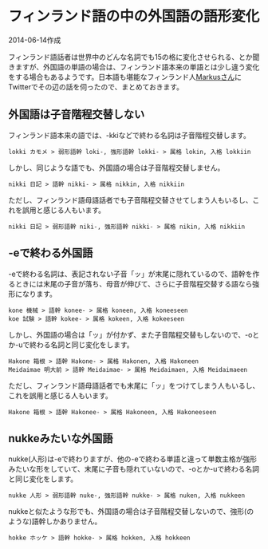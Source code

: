 # フィンランド語の中の外国語の語形変化

2014-06-14作成

フィンランド語話者は世界中のどんな名詞でも15の格に変化させられる、とか聞きますが、外国語の単語の場合は、フィンランド語本来の単語とは少し違う変化をする場合もあるようです。日本語も堪能なフィンランド人[Markusさん](https://twitter.com/Yuhani_)にTwitterでその辺の話を伺ったので、まとめておきます。

## 外国語は子音階程交替しない

フィンランド語本来の語では、-kkiなどで終わる名詞は子音階程交替します。

    lokki カモメ > 弱形語幹 loki-, 強形語幹 lokki- > 属格 lokin, 入格 lokkiin

しかし、同じような語でも、外国語の場合は子音階程交替しません。

    nikki 日記 > 語幹 nikki- > 属格 nikkin, 入格 nikkiin

ただし、フィンランド語母語話者でも子音階程交替させてしまう人もいるし、これを誤用と感じる人もいます。

    nikki 日記 > 弱形語幹 niki-, 強形語幹 nikki- > 属格 nikin, 入格 nikkiin

## -eで終わる外国語

-eで終わる名詞は、表記されない子音「ッ」が末尾に隠れているので、語幹を作るときには末尾の子音が落ち、母音が伸びて、さらに子音階程交替する語なら強形になります。

    kone 機械 > 語幹 konee- > 属格 koneen, 入格 koneeseen
    koe 試験 > 語幹 kokee- > 属格 kokeen, 入格 kokeeseen

しかし、外国語の場合は「ッ」が付かず、また子音階程交替もしないので、-oとか-uで終わる名詞と同じ変化をします。

    Hakone 箱根 > 語幹 Hakone- > 属格 Hakonen, 入格 Hakoneen
    Meidaimae 明大前 > 語幹 Meidaimae- > 属格 Meidaimaen, 入格 Meidaimaeen

ただし、フィンランド語母語話者でも末尾に「ッ」をつけてしまう人もいるし、これを誤用と感じる人もいます。

    Hakone 箱根 > 語幹 Hakonee- > 属格 Hakoneen, 入格 Hakoneeseen

## nukkeみたいな外国語

nukke(人形)は-eで終わりますが、他の-eで終わる単語と違って単数主格が強形みたいな形をしていて、末尾に子音も隠れていないので、-oとか-uで終わる名詞と同じ変化をします。

    nukke 人形 > 弱形語幹 nuke-, 強形語幹 nukke- > 属格 nuken, 入格 nukkeen

nukkeと似たような形でも、外国語の場合は子音階程交替しないので、強形(のような)語幹しかありません。

    hokke ホッケ > 語幹 hokke- > 属格 hokken, 入格 hokkeen
